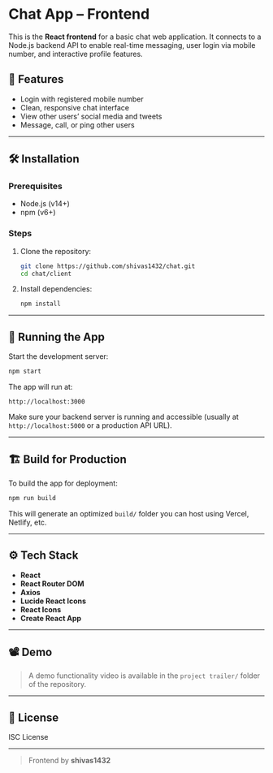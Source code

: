 # Chat App – Frontend

This is the **React frontend** for a basic chat web application. It connects to a Node.js backend API to enable real-time messaging, user login via mobile number, and interactive profile features.

## 🔑 Features

- Login with registered mobile number
- Clean, responsive chat interface
- View other users’ social media and tweets
- Message, call, or ping other users

---

## 🛠 Installation

### Prerequisites

- Node.js (v14+)
- npm (v6+)

### Steps

1. Clone the repository:

   ```bash
   git clone https://github.com/shivas1432/chat.git
   cd chat/client
   ```

2. Install dependencies:

   ```bash
   npm install
   ```

---

## 🚀 Running the App

Start the development server:

```bash
npm start
```

The app will run at:

```
http://localhost:3000
```

Make sure your backend server is running and accessible (usually at `http://localhost:5000` or a production API URL).

---

## 🏗️ Build for Production

To build the app for deployment:

```bash
npm run build
```

This will generate an optimized `build/` folder you can host using Vercel, Netlify, etc.

---

## ⚙️ Tech Stack

- **React**
- **React Router DOM**
- **Axios**
- **Lucide React Icons**
- **React Icons**
- **Create React App**

---

## 📽️ Demo

> A demo functionality video is available in the `project trailer/` folder of the repository.

---

## 📄 License

ISC License

---

> Frontend by **shivas1432**
